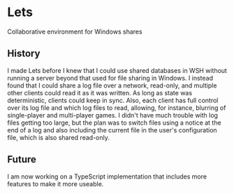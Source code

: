 # Lets
Collaborative environment for Windows shares

## History
I made Lets before I knew that I could use shared databases in WSH without running a server beyond that used for file sharing in Windows. I instead found that I could share a log file over a network, read-only, and multiple other clients could read it as it was written. As long as state was deterministic, clients could keep in sync. Also, each client has full control over its log file and which log files to read, allowing, for instance, blurring of single-player and multi-player games. I didn't have much trouble with log files getting too large, but the plan was to switch files using a notice at the end of a log and also including the current file in the user's configuration file, which is also shared read-only.

## Future
I am now working on a TypeScript implementation that includes more features to make it more useable.
